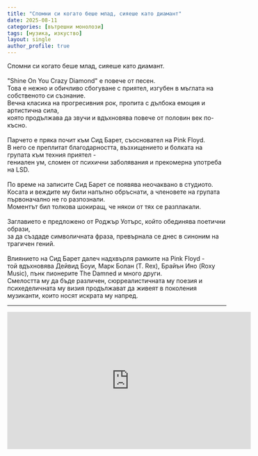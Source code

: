 ```yaml
---
title: "Спомни си когато беше млад, сияеше като диамант"
date: 2025-08-11
categories: [вътрешни монолози]
tags: [музика, изкуство]
layout: single
author_profile: true
---
```


<div class="poem3">

Спомни си когато беше млад, сияеше като диамант.<br/>
<br/>
"Shine On You Crazy Diamond" е повече от песен. <br/>
Това е нежно и обичливо сбогуване с приятел, изгубен в мъглата на собственото си съзнание.<br/>
Вечна класика на прогресивния рок, пропита с дълбока емоция и артистична сила,<br/>
която продължава да звучи и вдъхновява повече от половин век по-късно.<br/>
<br/>
Парчето е пряка почит към Сид Барет, съосновател на Pink Floyd.<br/>
В него се преплитат благодарността, възхищението и болката на групата към техния приятел - <br/>
гениален ум, сломен от психични заболявания и прекомерна употреба на LSD.<br/>
<br/>
По време на записите Сид Барет се появява неочаквано в студиото.<br/>
Косата и веждите му били напълно обръснати, а членовете на групата първоначално не го разпознали. <br/>
Моментът бил толкова шокиращ, че някои от тях се разплакали.<br/>
<br/>
Заглавието е предложено от Роджър Уотърс, който обединява поетични образи,<br/>
за да създаде символичната фраза, превърнала се днес в синоним на трагичен гений.<br/>
<br/>
Влиянието на Сид Барет далеч надхвърля рамките на Pink Floyd - <br/>
той вдъхновява Дейвид Боуи, Марк Болан (T. Rex), Брайън Ино (Roxy Music), пънк пионерите The Damned и много други.<br/>
Смелостта му да бъде различен, сюрреалистичната му поезия и <br/>
психеделичната му визия продължават да живеят в поколения музиканти, които носят искрата му напред.
<hr/>

<iframe width="560" height="315" src="https://www.youtube.com/embed/YMC0WYgIyFA?si=cpcDNiaYkKkybcSJ" title="YouTube video player" frameborder="0" allow="accelerometer; autoplay; clipboard-write; encrypted-media; gyroscope; picture-in-picture; web-share" referrerpolicy="strict-origin-when-cross-origin" allowfullscreen></iframe>
</div>